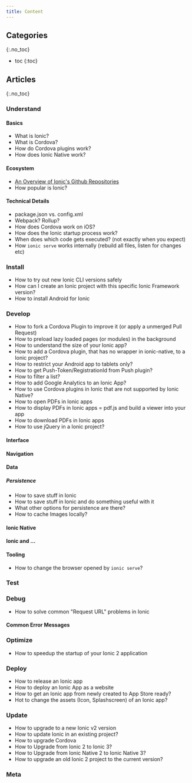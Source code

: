 ```yaml
---
title: Content
---
```


## Categories
{:.no_toc}

* toc
{:toc}

## Articles
{:.no_toc}

### Understand

#### Basics
* What is Ionic?
* What is Cordova?
* How do Cordova plugins work?
* How does Ionic Native work?

#### Ecosystem
- [An Overview of Ionic's Github Repositories](http://ionic.zone/understand/ionic-github-repositories)
- How popular is Ionic?

#### Technical Details
* package.json vs. config.xml 
* Webpack? Rollup?
* How does Cordova work on iOS?
* How does the Ionic startup process work?
* When does which code gets executed? (not exactly when you expect)
* How `ionic serve` works internally (rebuild all files, listen for changes etc)


### Install
* How to try out new Ionic CLI versions safely
* How can I create an Ionic project with this specific Ionic Framework version?
* How to install Android for Ionic

### Develop
* How to fork a Cordova Plugin to improve it (or apply a unmerged Pull Request)
* How to preload lazy loaded pages (or modules) in the background
* How to understand the size of your Ionic app?
* How to add a Cordova plugin, that has no wrapper in ionic-native, to a Ionic project?
* How to restrict your Android app to tablets only? 
* How to get Push-Token/RegistrationId from Push plugin?
* How to filter a list?
* How to add Google Analytics to an Ionic App?
* How to use Cordova plugins in Ionic that are not supported by Ionic Native?
* How to open PDFs in Ionic apps
* How to display PDFs in Ionic apps = pdf.js and build a viewer into your app
* How to download PDFs in Ionic apps
* How to use jQuery in a Ionic project?

#### Interface
#### Navigation
#### Data
##### Persistence
* How to save stuff in Ionic
* How to save stuff in Ionic and do something useful with it
* What other options for persistence are there?
* How to cache Images locally?
 
#### Ionic Native
#### Ionic and ...
#### Tooling
* How to change the browser opened by `ionic serve`?

### Test
### Debug
* How to solve common "Request URL" problems in Ionic

#### Common Error Messages

### Optimize
* How to speedup the startup of your Ionic 2 application

### Deploy
* How to release an Ionic app
* How to deploy an Ionic App as a website
* How to get an Ionic app from newly created to App Store ready?
* Hot to change the assets (Icon, Splashscreen) of an Ionic app?

### Update
* How to upgrade to a new Ionic v2 version
* How to update Ionic in an existing project?
* How to upgrade Cordova
* How to Upgrade from Ionic 2 to Ionic 3?
* How to Upgrade from Ionic Native 2 to Ionic Native 3?
* How to upgrade an old Ionic 2 project to the current version?

### Meta